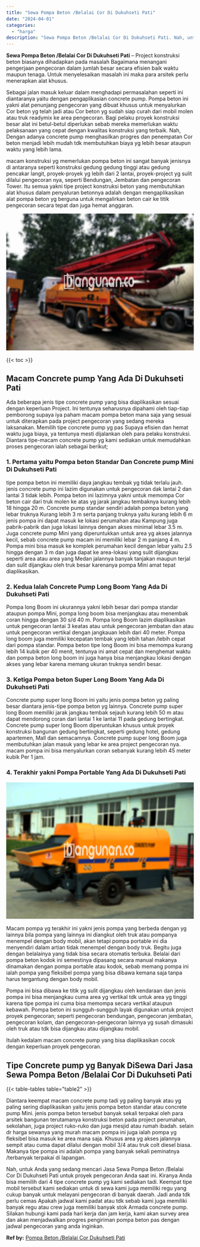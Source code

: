 ```yaml
---
title: "Sewa Pompa Beton /Belalai Cor Di Dukuhseti Pati"
date: "2024-04-01"
categories: 
  - "harga"
description: "Sewa Pompa Beton /Belalai Cor Di Dukuhseti Pati. Nah, untuk Anda yang sedang mencari Jasa Sewa Pompa Beton /Belalai Cor Di Dukuhseti Pati untuk proyek pengec..."
---
```


**Sewa Pompa Beton /Belalai Cor Di Dukuhseti Pati** – Project konstruksi beton biasanya dihadapkan pada masalah Bagaimana menangani pengerjaan pengecoran dalam jumlah besar secara efisien baik waktu maupun tenaga. Untuk menyelesaikan masalah ini maka para arsitek perlu menerapkan alat khusus.

Sebagai jalan masuk keluar dalam menghadapi permasalahan seperti ini diantaranya yaitu dengan pengaplikasian concrete pump. Pompa beton ini yakni alat penunjang pengecoran yang dibuat khusus untuk menyalurkan Cor beton yg telah jadi atau Cor beton yg sudah siap curah dari mobil molen atau truk readymix ke area pengecoran. Bagi pelaku proyek konstruksi besar alat ini betul-betul diperlukan sebab mereka memerlukan waktu pelaksanaan yang cepat dengan kwalitas konstruksi yang terbaik. Nah, Dengan adanya concrete pump menghasilkan progres dan penempatan Cor beton menjadi lebih mudah tdk membutuhkan biaya yg lebih besar ataupun waktu yang lebih lama.

macam konstruksi yg memerlukan pompa beton ini sangat banyak jenisnya di antaranya seperti konstruksi gedung gedung tinggi atau gedung pencakar langit, proyek-proyek yg lebih dari 2 lantai, proyek-project yg sulit dilalui pengecoran nya, seperti Bendungan, Jembatan dan pengecoran Tower. Itu semua yakni tipe project konstruksi beton yang membutuhkan alat khusus dalam penyaluran betonnya adalah dengan mengaplikasikan alat pompa beton yg berguna untuk mengalirkan beton cair ke titik pengecoran secara tepat dan juga hemat anggaran.

![Sewa Pompa Beton /Belalai Cor Di Dukuhseti Pati](/images/sewa-concrete-pump-19.png)

{{< toc >}}

## Macam Concrete pump Yang Ada Di Dukuhseti Pati

Ada beberapa jenis tipe concrete pump yang bisa diaplikasikan sesuai dengan keperluan Project. Ini tentunya seharusnya dipahami oleh tiap-tiap pemborong supaya iya paham macam pompa beton mana saja yang sesuai untuk diterapkan pada project pengecoran yang sedang mereka laksanakan. Memilih tipe concrete pump yg pas Supaya efisien dan hemat waktu juga biaya, ya tentunya mesti dijalankan oleh para pelaku konstruksi. Diantara tipe-macam concrete pump yg kami sediakan untuk memudahkan proses pengecoran ialah sebagai berikut;

### 1\. Pertama yaitu Pompa beton Standar Dan Concrete pump Mini Di Dukuhseti Pati

tipe pompa beton ini memiliki daya jangkau tembak yg tidak terlalu jauh. jenis concrete pump ini lazim digunakan untuk pengecoran dak lantai 2 dan lantai 3 tidak lebih. Pompa beton ini lazimnya yakni untuk memompa Cor beton cair dari truk molen ke atas yg jarak jangkau tembaknya kurang lebih 18 hingga 20 m. Concrete pump standar sendiri adalah pompa beton yang lebar truknya Kurang lebih 3 m serta panjang truknya yaitu kurang lebih 6 m jenis pompa ini dapat masuk ke lokasi perumahan atau Kampung juga pabrik-pabrik dan juga lokasi lainnya dengan akses minimal lebar 3.5 m. Juga concrete pump Mini yang diperuntukkan untuk area yg akses jalannya kecil, sebab concrete pump macam ini memiliki lebar 2 m panjang 4 m. Pompa mini bisa masuk ke komplek perumahan kecil dengan lebar yaitu 2.5 hingga dengan 3 m dan juga dapat ke area-lokasi yang sulit dijangkau seperti area atau area yang Medan jalannya banyak tanjakan maupun terjal dan sulit dijangkau oleh truk besar karenanya pompa Mini amat tepat diaplikasikan.

### 2\. Kedua Ialah Concrete Pump Long Boom Yang Ada Di Dukuhseti Pati

Pompa long Boom ini ukurannya yakni lebih besar dari pompa standar ataupun pompa Mini, pompa long boom bisa menjangkau atau menembak coran hingga dengan 30 s/d 40 m. Pompa long Boom lazim diaplikasikan untuk pengecoran lantai 3 keatas atau untuk pengecoran jembatan dan atau untuk pengecoran vertikal dengan jangkauan lebih dari 40 meter. Pompa long boom juga memiliki kecepatan tembak yang lebih tahan /lebih cepat dari pompa standar. Pompa beton tipe long Boom ini bisa memompa kurang lebih 14 kubik per 40 menit, tentunya ini amat cepat dan menghemat waktu dan pompa beton long boom ini juga hanya bisa menjangkau lokasi dengan akses yang lebar karena memang ukuran truknya sendiri besar.

### 3\. Ketiga Pompa beton Super Long Boom Yang Ada Di Dukuhseti Pati

Concrete pump super long Boom ini yaitu jenis pompa beton yg paling besar diantara jenis-tipe pompa beton yg lainnya. Concrete pump super long Boom memiliki jarak jangkau tembak sejauh kurang lebih 50 m atau dapat mendorong coran dari lantai 1 ke lantai 11 pada gedung bertingkat. Concrete pump super long Boom diperuntukan khusus untuk proyek konstruksi bangunan gedung bertingkat, seperti gedung hotel, gedung apartemen, Mall dan semacamnya. Concrete pump super long Boom juga membutuhkan jalan masuk yang lebar ke area project pengecoran nya. macam pompa ini bisa menyalurkan coran sebanyak kurang lebih 45 meter kubik Per 1 jam.

### 4\. Terakhir yakni Pompa Portable Yang Ada Di Dukuhseti Pati

![Sewa Pompa Beton /Belalai Cor Di Dukuhseti Pati](/images/sewa-concrete-pump-07.png)

Macam pompa yg terakhir ini yakni jenis pompa yang berbeda dengan yg lainnya bila pompa yang lainnya ini diangkut oleh truk atau pompanya menempel dengan body mobil, akan tetapi pompa portable ini dia menyendiri dalam artian tidak menempel dengan body truk. Begitu juga dengan belalainya yang tidak bisa secara otomatis terbuka. Belalai dari pompa beton kodok ini semestinya dipasang secara manual makanya dinamakan dengan pompa portable atau kodok, sebab memang pompa ini ialah pompa yang fleksibel pompa yang bisa dibawa kemana saja tanpa harus tergantung dengan body mobil.

Pompa ini bisa dibawa ke titik yg sulit dijangkau oleh kendaraan dan jenis pompa ini bisa menjangkau cuma area yg vertikal tdk untuk area yg tinggi karena tipe pompa ini cuma bisa memompa secara vertikal ataupun kebawah. Pompa beton ini sungguh-sungguh layak digunakan untuk project proyek pengecoran; seperti pengecoran bendungan, pengecoran jembatan, pengecoran kolam, dan pengecoran-pengecoran lainnya yg susah dimasuki oleh truk atau tdk bisa dijangkau atau dijangkau mobil.

Itulah kedalam macam concrete pump yang bisa diaplikasikan cocok dengan keperluan proyek pengecoran.

## Tipe Concrete pump yg Banyak DiSewa Dari Jasa Sewa Pompa Beton /Belalai Cor Di Dukuhseti Pati

{{< table-tables table="table2" >}}

Diantara keempat macam concrete pump tadi yg paling banyak atau yg paling sering diaplikasikan yaitu jenis pompa beton standar atau concrete pump Mini. jenis pompa beton tersebut banyak sekali terpakai oleh para arsitek bangunan terutamanya konstruksi beton pada project perumahan, sekolahan, juga project ruko-ruko dan juga mesjid atau rumah ibadah. selain dr harga sewanya yang murah macam pompa ini juga ialah pompa yg fleksibel bisa masuk ke area mana saja. Khusus area yg akses jalannya sempit atau cuma dapat dilalui dengan mobil 3/4 atau truk colt diesel biasa. Makanya tipe pompa ini adalah pompa yang banyak sekali peminatnya /terbanyak terpakai di lapangan.

Nah, untuk Anda yang sedang mencari Jasa Sewa Pompa Beton /Belalai Cor Di Dukuhseti Pati untuk proyek pengecoran Anda saat ini. Kiranya Anda bisa memilih dari 4 tipe concrete pump yg kami sediakan tadi. Keempat tipe mobil tersebut kami sediakan untuk di sewa kami juga memiliki regu yang cukup banyak untuk melayani pengecoran di banyak daerah. Jadi anda tdk perlu cemas Apakah jadwal kami padat atau tdk sebab kami juga memiliki banyak regu atau crew juga memiliki banyak stok Armada concrete pump. Silakan hubungi kami pada hari kerja dan jam kerja, kami akan survey area dan akan menjadwalkan progres pengiriman pompa beton pas dengan jadwal pengecoran yang anda inginkan.

**Ref by:** [Pompa Beton /Belalai Cor Dukuhseti Pati](https://id.wikipedia.org/wiki/Pompa)
